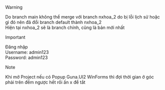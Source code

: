 > [!WARNING]
> Do branch main không thể merge với branch nxhoa_2 do bị lỗi lịch sử hoặc gì đó nên đã đổi branch default thành nxhoa_2
> <br>Hiện tại nxhoa_2 sẽ là branch chính, cũng là bản mới nhất

> [!IMPORTANT]
> Đăng nhập
> <br>Username: admin123
> <br>Password: admin123

> [!NOTE]
> Khi mở Project nếu có Popup Guna.UI2 WinForms thì đợi thời gian ở góc phải trên đếm ngược hết rồi ấn x để tắt
